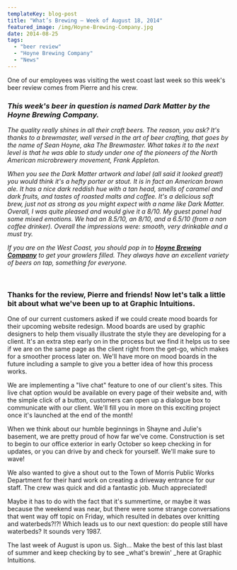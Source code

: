 ```yaml
---
templateKey: blog-post
title: "What’s Brewing – Week of August 18, 2014"
featured_image: /img/Hoyne-Brewing-Company.jpg
date: 2014-08-25
tags:
  - "beer review"
  - "Hoyne Brewing Company"
  - "News"
---
```


One of our employees was visiting the west coast last week so this week's beer review comes from Pierre and his crew.

### _This week's beer in question is named Dark Matter by the Hoyne Brewing Company._

_The quality really shines in all their craft beers. The reason, you ask? It's thanks to a brewmaster, well versed in the art of beer crafting, that goes by the name of Sean Hoyne, aka The Brewmaster. What takes it to the next level is that he was able to study under one of the pioneers of the North American microbrewery movement, Frank Appleton._

_When you see the Dark Matter artwork and label (all said it looked great!) you would think it's a hefty porter or stout. It is in fact an American brown ale. It has a nice dark reddish hue with a tan head, smells of caramel and dark fruits, and tastes of roasted malts and coffee. It's a delicious soft brew, just not as strong as you might expect with a name like Dark Matter. Overall, I was quite pleased and would give it a 8/10.  My guest panel had some mixed emotions. We had an 8.5/10, an 8/10, and a 6.5/10 (from a non coffee drinker). Overall the impressions were: smooth, very drinkable and a must try._

_If you are on the West Coast, you should pop in to __[Hoyne Brewing Company](http://hoynebrewing.ca/)__ to get your growlers filled. They always have an excellent variety of beers on tap, something for everyone._

&nbsp;

### Thanks for the review, Pierre and friends! Now let's talk a little bit about what we've been up to at Graphic Intuitions.

One of our current customers asked if we could create mood boards for their upcoming website redesign. Mood boards are used by graphic designers to help them visually illustrate the style they are developing for a client. It's an extra step early on in the process but we find it helps us to see if we are on the same page as the client right from the get-go, which makes for a smoother process later on. We'll have more on mood boards in the future including a sample to give you a better idea of how this process works.

We are implementing a "live chat" feature to one of our client's sites. This live chat option would be available on every page of their website and, with the simple click of a button, customers can open up a dialogue box to communicate with our client. We'll fill you in more on this exciting project once it's launched at the end of the month!

When we think about our humble beginnings in Shayne and Julie's basement, we are pretty proud of how far we've come. Construction is set to begin to our office exterior in early October so keep checking in for updates, or you can drive by and check for yourself. We'll make sure to wave!

We also wanted to give a shout out to the Town of Morris Public Works Department for their hard work on creating a driveway entrance for our staff. The crew was quick and did a fantastic job. Much appreciated!

Maybe it has to do with the fact that it's summertime, or maybe it was because the weekend was near, but there were some strange conversations that went way off topic on Friday, which resulted in debates over knitting and waterbeds?!?! Which leads us to our next question: do people still have waterbeds? It sounds very 1987.

The last week of August is upon us. Sigh... Make the best of this last blast of summer and keep checking by to see _what's brewin' _here at Graphic Intuitions.